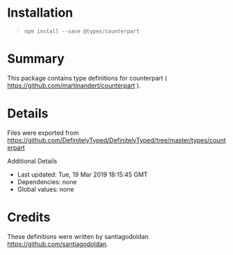 # Installation
> `npm install --save @types/counterpart`

# Summary
This package contains type definitions for counterpart ( https://github.com/martinandert/counterpart ).

# Details
Files were exported from https://github.com/DefinitelyTyped/DefinitelyTyped/tree/master/types/counterpart

Additional Details
 * Last updated: Tue, 19 Mar 2019 18:15:45 GMT
 * Dependencies: none
 * Global values: none

# Credits
These definitions were written by santiagodoldan <https://github.com/santiagodoldan>.
